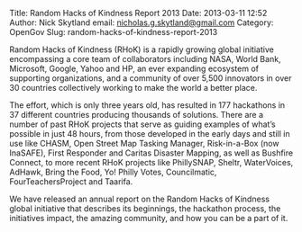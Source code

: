 Title: Random Hacks of Kindness Report 2013
Date: 2013-03-11 12:52
Author: Nick Skytland
email: nicholas.g.skytland@gmail.com
Category: OpenGov
Slug: random-hacks-of-kindness-report-2013

Random Hacks of Kindness (RHoK) is a rapidly growing global initiative
encompassing a core team of collaborators including NASA, World Bank,
Microsoft, Google, Yahoo and HP, an ever expanding ecosystem of
supporting organizations, and a community of over 5,500 innovators in
over 30 countries collectively working to make the world a better place.

The effort, which is only three years old, has resulted in 177
hackathons in 37 different countries producing thousands of solutions.
There are a number of past RHoK projects that serve as guiding examples
of what’s possible in just 48 hours, from those developed in the early
days and still in use like CHASM, Open Street Map Tasking Manager,
Risk-in-a-Box (now InaSAFE), First Responder and Caritas Disaster
Mapping, as well as Bushfire Connect, to more recent RHoK projects like
PhillySNAP, Sheltr, WaterVoices, AdHawk, Bring the Food, Yo! Philly
Votes, Councilmatic, FourTeachersProject and Taarifa.

We have released an annual report on the Random Hacks of Kindness global
initiative that describes its beginnings, the hackathon process, the
initiatives impact, the amazing community, and how you can be a part of
it.

<p>
<script async class="speakerdeck-embed" data-id="76cc5ea06cb901308f2212313d2a0c51" data-ratio="1.41436464088398" src="//speakerdeck.com/assets/embed.js"></script>
</p>

